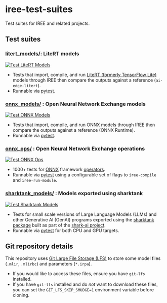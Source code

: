 # iree-test-suites

Test suites for IREE and related projects.

## Test suites

### [litert_models/](litert_models/): LiteRT models

[![Test LiteRT Models](https://github.com/iree-org/iree-test-suites/actions/workflows/test_litert_models.yml/badge.svg?branch=main)](https://github.com/iree-org/iree-test-suites/actions/workflows/test_litert_models.yml?query=branch%3Amain)

* Tests that import, compile, and run
  [LiteRT (formerly TensorFlow Lite)](https://ai.google.dev/edge/litert) models
  through IREE then compare the outputs against a reference (`ai-edge-litert`).
* Runnable via [pytest](https://docs.pytest.org/).

### [onnx_models/](onnx_models/) : Open Neural Network Exchange models

[![Test ONNX Models](https://github.com/iree-org/iree-test-suites/actions/workflows/test_onnx_models.yml/badge.svg?branch=main)](https://github.com/iree-org/iree-test-suites/actions/workflows/test_onnx_models.yml?query=branch%3Amain)

* Tests that import, compile, and run ONNX models through IREE then compare
  the outputs against a reference (ONNX Runtime).
* Runnable via [pytest](https://docs.pytest.org/).

### [onnx_ops/](onnx_ops/) : Open Neural Network Exchange operations

[![Test ONNX Ops](https://github.com/iree-org/iree-test-suites/actions/workflows/test_onnx_ops.yml/badge.svg?branch=main)](https://github.com/iree-org/iree-test-suites/actions/workflows/test_onnx_ops.yml?query=branch%3Amain)

* 1000+ tests for [ONNX](https://onnx.ai/) framework
  [operators](https://onnx.ai/onnx/operators/).
* Runnable via [pytest](https://docs.pytest.org/) using a
  configurable set of flags to `iree-compile` and `iree-run-module`.

### [sharktank_models/](sharktank_models/) : Models exported using sharktank

[![Test Sharktank Models](https://github.com/iree-org/iree-test-suites/actions/workflows/test_sharktank_models.yml/badge.svg?branch=main)](https://github.com/iree-org/iree-test-suites/actions/workflows/test_sharktank_models.yml?query=branch%3Amain)

* Tests for small scale versions of Large Language Models (LLMs) and other
  Generative AI (GenAI) programs exported using the
  [sharktank package](https://github.com/nod-ai/shark-ai/tree/main/sharktank)
  built as part of the [shark-ai project](https://github.com/nod-ai/shark-ai).
* Runnable via [pytest](https://docs.pytest.org/) for both CPU and GPU targets.

## Git repository details

This repository uses [Git Large File Storage (LFS)](https://git-lfs.com/) to
store some model files (`.mlir`, `.mlirbc`) and parameters (`*.irpa`).

* If you would like to access these files, ensure you have `git-lfs` installed.
* If you have `git-lfs` installed and do _not_ want to download these files,
  you can set the `GIT_LFS_SKIP_SMUDGE=1` environment variable before cloning.

<!-- TODO: .lfsconfig file to make LFS default to not fetch?
    https://github.com/onnx/models?tab=readme-ov-file#usage
    https://github.com/onnx/models/blob/main/.lfsconfig
    https://github.com/git-lfs/git-lfs/blob/main/docs/man/git-lfs-fetch.adoc -->
